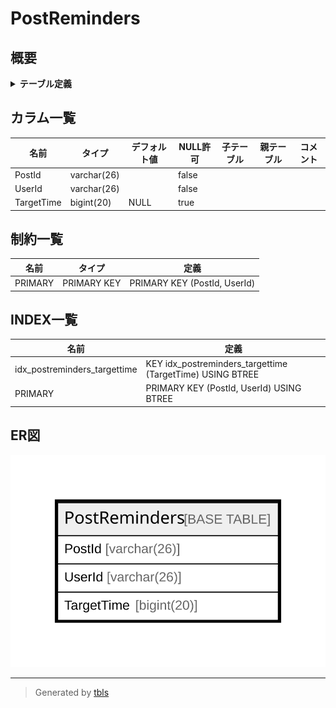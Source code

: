 # PostReminders

## 概要

<details>
<summary><strong>テーブル定義</strong></summary>

```sql
CREATE TABLE `PostReminders` (
  `PostId` varchar(26) NOT NULL,
  `UserId` varchar(26) NOT NULL,
  `TargetTime` bigint(20) DEFAULT NULL,
  PRIMARY KEY (`PostId`,`UserId`),
  KEY `idx_postreminders_targettime` (`TargetTime`)
) ENGINE=InnoDB DEFAULT CHARSET=utf8mb4
```

</details>

## カラム一覧

| 名前         | タイプ         | デフォルト値       | NULL許可   | 子テーブル      | 親テーブル      | コメント     |
| ---------- | ----------- | ------------ | -------- | ---------- | ---------- | -------- |
| PostId     | varchar(26) |              | false    |            |            |          |
| UserId     | varchar(26) |              | false    |            |            |          |
| TargetTime | bigint(20)  | NULL         | true     |            |            |          |

## 制約一覧

| 名前      | タイプ         | 定義                           |
| ------- | ----------- | ---------------------------- |
| PRIMARY | PRIMARY KEY | PRIMARY KEY (PostId, UserId) |

## INDEX一覧

| 名前                           | 定義                                                        |
| ---------------------------- | --------------------------------------------------------- |
| idx_postreminders_targettime | KEY idx_postreminders_targettime (TargetTime) USING BTREE |
| PRIMARY                      | PRIMARY KEY (PostId, UserId) USING BTREE                  |

## ER図

![er](PostReminders.svg)

---

> Generated by [tbls](https://github.com/k1LoW/tbls)
